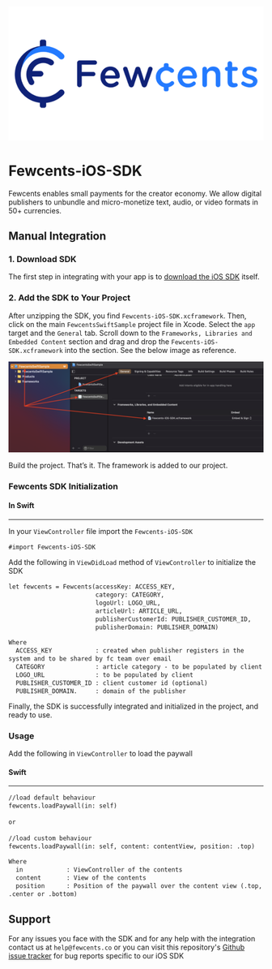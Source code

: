 ![Logo](https://github.com/fewcents/fewcents-ios-sdk/blob/main/Images/fewcents-logo.png)
# Fewcents-iOS-SDK

Fewcents enables small payments for the creator economy. We allow digital publishers to unbundle and micro-monetize text, audio, or video formats in 50+ currencies.


## Manual Integration

### 1. Download SDK
The first step in integrating with your app is to [download the iOS SDK](https://github.com/fewcents/fewcents-ios-sdk/blob/main/Frameworks/Fewcents-iOS-SDK.xcframework.zip) itself.

### 2. Add the SDK to Your Project
After unzipping the SDK, you find `Fewcents-iOS-SDK.xcframework`. Then, click on the main `FewcentsSwiftSample` project file in Xcode. Select the `app` target and the `General` tab. Scroll down to the `Frameworks, Libraries and Embedded Content` section and drag and drop the `Fewcents-iOS-SDK.xcframework` into the section. See the below image as reference.

![ScreenShot-1](https://github.com/fewcents/fewcents-ios-sdk/blob/main/Images/screenshot-1.png)

Build the project. 
That’s it. The framework is added to our project.


### Fewcents SDK Initialization
#### In Swift
---- 
  In your `ViewController` file import the `Fewcents-iOS-SDK` 

 ```objc
 #import Fewcents-iOS-SDK
 ```
 
 Add the following in `ViewDidLoad` method of `ViewController` to initialize the SDK
 
```objc
let fewcents = Fewcents(accessKey: ACCESS_KEY,
                        category: CATEGORY,
                        logoUrl: LOGO_URL,
                        articleUrl: ARTICLE_URL,
                        publisherCustomerId: PUBLISHER_CUSTOMER_ID,
                        publisherDomain: PUBLISHER_DOMAIN)
```

```
Where 
  ACCESS_KEY            : created when publisher registers in the system and to be shared by fc team over email
  CATEGORY              : article category - to be populated by client
  LOGO_URL              : to be populated by client
  PUBLISHER_CUSTOMER_ID : client customer id (optional)
  PUBLISHER_DOMAIN.     : domain of the publisher
``` 
 
Finally, the SDK is successfully integrated and initialized in the project, and ready to use.


### Usage

Add the following in `ViewController` to load the paywall

#### Swift
----
```
//load default behaviour
fewcents.loadPaywall(in: self)

or

//load custom behaviour
fewcents.loadPaywall(in: self, content: contentView, position: .top)
```

```
Where 
  in            : ViewController of the contents
  content       : View of the contents
  position      : Position of the paywall over the content view (.top, .center or .bottom)
``` 

## Support
For any issues you face with the SDK and for any help with the integration contact us at `help@fewcents.co` or you can visit this repository's [Github issue tracker](https://github.com/fewcents/fewcents-ios-sdk/issues) for bug reports specific to our iOS SDK
